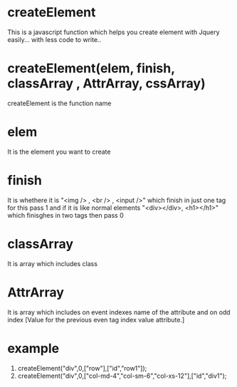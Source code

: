 # createElement
This is a javascript function which helps you create element with Jquery easily... with less code to write..


# createElement(elem, finish, classArray , AttrArray, cssArray) 
createElement is the function name

# elem  
It is the element you want to create

# finish 
It is whethere it is "&lt;img /&gt; , &lt;br /&gt; , &lt;input /&gt;" which finish in just one tag for this pass 1 and if it is like normal elements  "&lt;div&gt;&lt;/div&gt;, &lt;h1&gt;&lt;/h1&gt;" which finisghes in two tags then pass 0

# classArray 
It is array which includes class  

# AttrArray 
It is array which includes on  event indexes name of the attribute and on odd index [Value for the previous even tag index value attribute.]  



# example 
1. createElement("div",0,["row"],["id","row1"]); 
2. createElement("div",0,["col-md-4","col-sm-6","col-xs-12"],["id","div1"); 



